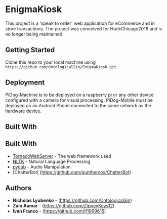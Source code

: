 # EnigmaKiosk

This project is a 'speak to order' web application for eCommerce and in store transactions. The project was conceived for HackChicago2018 and is no longer being maintained.

## Getting Started

Clone this repo to your local machine using `https://github.com/OntologicalSin/EnigmaKiosk.git`

## Deployment

PiDog-Machine is to be deployed on a raspberry pi or any other device configured with a camera for visual processing.
PiDog-Mobile must be deployed on an Android Phone connected to the same network as the hardware device.

## Built With

## Built With

* [TornadoWebServer](https://www.tornadoweb.org/en/stable/) - The web framework used
* [NLTK](https://www.nltk.org/api/nltk.html) - Natural Language Processing
* [pydub](https://github.com/jiaaro/pydub) - Audio Manipulation
* [ChatterBot] (https://github.com/gunthercox/ChatterBot)

## Authors

* **Nicholas Lyubenko** - (https://github.com/OntologicalSin)
* **Zain Aamar** - (https://github.com/ZippeyKeys12)
* **Ivan Franco** - (https://github.com/if1999615)
